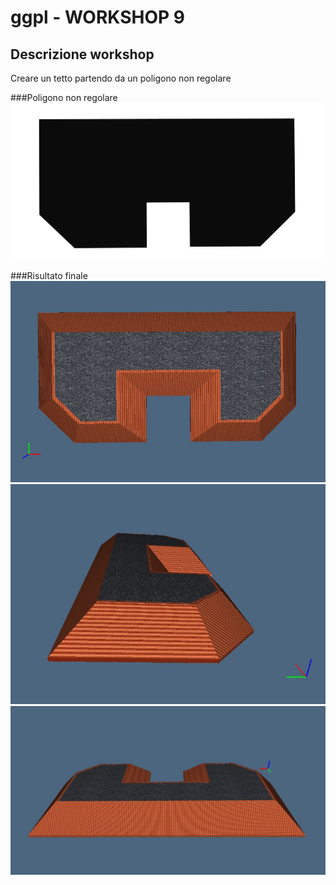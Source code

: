 # ggpl - WORKSHOP 9

## Descrizione workshop
Creare un tetto partendo da un poligono non regolare

###Poligono non regolare
![alt text](https://github.com/AdR21/ggpl/blob/master/2016-12-16/img/poligono.png)

###Risultato finale
![alt text](https://github.com/AdR21/ggpl/blob/master/2016-12-16/img/Cattura.JPG)
![alt text](https://github.com/AdR21/ggpl/blob/master/2016-12-16/img/Cattura1.JPG)
![alt text](https://github.com/AdR21/ggpl/blob/master/2016-12-16/img/Cattura2.JPG)
